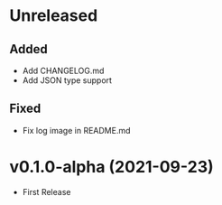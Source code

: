 # Unreleased

## Added

- Add CHANGELOG.md
- Add JSON type support

## Fixed

- Fix log image in README.md

# v0.1.0-alpha (2021-09-23)

- First Release
